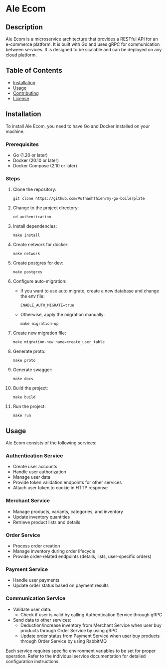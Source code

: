 # Ale Ecom

## Description

Ale Ecom is a microservice architecture that provides a RESTful API for an e-commerce platform. It is built with Go and uses gRPC for communication between services. It is designed to be scalable and can be deployed on any cloud platform.

## Table of Contents

- [Installation](#installation)
- [Usage](#usage)
- [Contributing](#contributing)
- [License](#license)

## Installation

To install Ale Ecom, you need to have Go and Docker installed on your machine.

### Prerequisites

- Go (1.20 or later)
- Docker (20.10 or later)
- Docker Compose (2.10 or later)

### Steps

1. Clone the repository:
   ```
   git clone https://github.com/VuThanhThien/my-go-boilerplate
   ```

2. Change to the project directory:
   ```
   cd authentication
   ```

3. Install dependencies:
   ```
   make install
   ```

4. Create network for docker:
   ```
   make network
   ```

5. Create postgres for dev:
   ```
   make postgres
   ```

6. Configure auto-migration:
   - If you want to use auto migrate, create a new database and change the env file:
     ```
     ENABLE_AUTO_MIGRATE=true
     ```
   - Otherwise, apply the migration manually:
     ```
     make migration-up
     ```

7. Create new migration file:
   ```
   make migration-new name=create_user_table
   ```

8. Generate proto:
   ```
   make proto
   ```

9. Generate swagger:
   ```
   make docs
   ```

10. Build the project:
    ```
    make build
    ```

11. Run the project:
    ```
    make run
    ```

## Usage

Ale Ecom consists of the following services:

### Authentication Service
- Create user accounts
- Handle user authorization
- Manage user data
- Provide token validation endpoints for other services
- Attach user token to cookie in HTTP response

### Merchant Service
- Manage products, variants, categories, and inventory
- Update inventory quantities
- Retrieve product lists and details

### Order Service
- Process order creation
- Manage inventory during order lifecycle
- Provide order-related endpoints (details, lists, user-specific orders)

### Payment Service
- Handle user payments
- Update order status based on payment results

### Communication Service
- Validate user data: 
   - Check if user is valid by calling Authentication Service through gRPC
- Send data to other services:
   - Deduction/increase inventory from Merchant Service when user buy products through Order Service by using gRPC
   - Update order status from Payment Service when user buy products through Order Service by using RabbitMQ

Each service requires specific environment variables to be set for proper operation. Refer to the individual service documentation for detailed configuration instructions.

